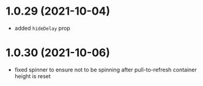 # 1.0.29 (2021-10-04)

- added `hideDelay` prop

# 1.0.30 (2021-10-06)

- fixed spinner to ensure not to be spinning after pull-to-refresh container height is reset
